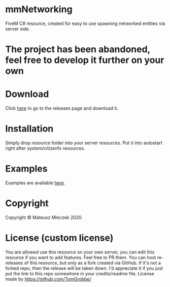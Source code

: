 # mmNetworking
FiveM C# resource, created for easy to use spawning networked entities via server side.

# The project has been abandoned, feel free to develop it further on your own

# Download
Click [here](https://github.com/mmleczek/mmNetworking/releases) to go to the releases page and download it.

# Installation
Simply drop resource folder into your server resources. Put it into autostart right after system/citizenfx resources.

# Examples
Examples are available [here](https://github.com/mmleczek/mmNetworking/blob/master/Examples.md).

# Copyright
Copyright © Mateusz Mleczek 2020.

# License (custom license)
You are allowed use this resource on your own server, you can edit this resource if you want to add features. Feel free to PR them.
You can host re-releases of this resource, but only as a fork created via GitHub. If it's not a forked repo, then the release will be taken down.
I'd appreciate it if you just put the link to this repo somewhere in your credits/readme file.
License made by https://github.com/TomGrobbe/
